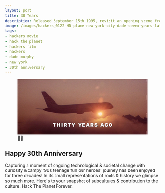 ```yaml
---
layout: post
title: 30 Years
description: Released September 15th 1995, revisit an opening scene from Hackers on its 30th anniversary.
image: /images/hackers_0122-HD-plane-new-york-city-dade-seven-years-later-30year-cyberdelianyc-site.jpg
tags:
- hackers movie
- hack the planet
- hackers film
- hackers
- dade murphy
- new york
- 30th anniversary
---
```


<figure class="figure">
    <img class="figure-img img-fluid" loading="lazy" src="/images/hackers_0122-HD-plane-new-york-city-dade-seven-years-later-30year-cyberdelianyc-site.jpg" alt="Screencap of opening scene from Hackers (1995) of an airplane flying above clouds, mostly silhouetted as the sun shines a bright orange, peeking, beaming from behind the plane. Large white sans-serif text below the plain caption says: THIRTY YEARS AGO. Edit by Cyberdelia NYC.">
    <figcaption class="figure-caption">🎂😎</figcaption>
</figure>

## Happy 30th Anniversary 

Capturing a moment of ongoing technological & societal change with curiosity & campy '90s teenage fun our heroes' journey has been enjoyed for three decades! In its small representations of roots & history we glimpse so much more. Here's to your snapshot of subcultures & contribution to the culture. Hack The Planet Forever.
